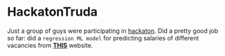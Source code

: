 # HackatonTruda
Just a group of guys were participating in [hackaton](https://хакатонтруда.рф).
Did a pretty good job so far: did a `regression ML model` for predicting salaries of different vacancies from [__THIS__](https://hh.ru) website.
